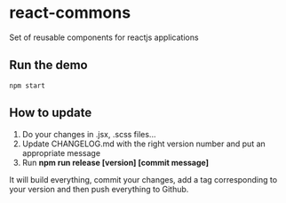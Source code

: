 # react-commons
Set of reusable components for reactjs applications

## Run the demo
```npm start```

## How to update
1. Do your changes in .jsx, .scss files...
2. Update CHANGELOG.md with the right version number and put an appropriate message
3. Run **npm run release [version] [commit message]**

It will build everything, commit your changes, add a tag corresponding to your version and then push everything to Github.